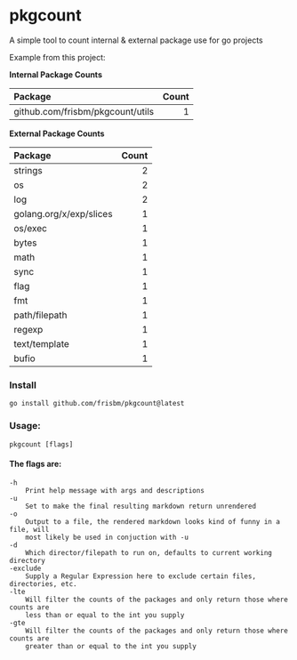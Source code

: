 # pkgcount
A simple tool to count internal &amp; external package use for go projects


Example from this project:

**Internal Package Counts**

| Package        |        Count |
| :---           |         ---: |
|github.com/frisbm/pkgcount/utils |1 |

**External Package Counts**

| Package        |        Count |
| :---           |         ---: |
|strings |2 |
|os |2 |
|log |2 |
|golang.org/x/exp/slices |1 |
|os/exec |1 |
|bytes |1 |
|math |1 |
|sync |1 |
|flag |1 |
|fmt |1 |
|path/filepath |1 |
|regexp |1 |
|text/template |1 |
|bufio |1 |


### Install

    go install github.com/frisbm/pkgcount@latest


### Usage:

	pkgcount [flags]

#### The flags are:

	-h
	    Print help message with args and descriptions
	-u
	    Set to make the final resulting markdown return unrendered
	-o
		Output to a file, the rendered markdown looks kind of funny in a file, will
		most likely be used in conjuction with -u
	-d
		Which director/filepath to run on, defaults to current working directory
	-exclude
		Supply a Regular Expression here to exclude certain files, directories, etc.
	-lte
		Will filter the counts of the packages and only return those where counts are
		less than or equal to the int you supply
	-gte
		Will filter the counts of the packages and only return those where counts are
		greater than or equal to the int you supply
